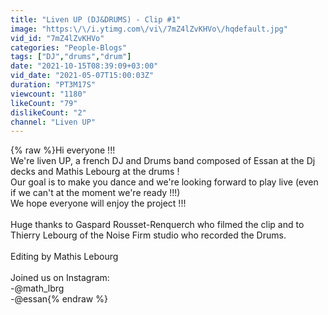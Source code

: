 ```yaml
---
title: "Liven UP (DJ&DRUMS) - Clip #1"
image: "https:\/\/i.ytimg.com\/vi\/7mZ4lZvKHVo\/hqdefault.jpg"
vid_id: "7mZ4lZvKHVo"
categories: "People-Blogs"
tags: ["DJ","drums","drum"]
date: "2021-10-15T08:39:09+03:00"
vid_date: "2021-05-07T15:00:03Z"
duration: "PT3M17S"
viewcount: "1180"
likeCount: "79"
dislikeCount: "2"
channel: "Liven UP"
---
```

{% raw %}Hi everyone !!!<br />We're liven UP, a french DJ and Drums band composed of Essan at the Dj decks and Mathis Lebourg at the drums !<br />Our goal is to make you dance and we're looking forward to play live (even if we can't at the moment we're ready !!!)<br />We hope everyone will enjoy the project !!!<br /><br />Huge thanks to  Gaspard Rousset-Renquerch who  filmed the clip and to Thierry Lebourg of the Noise Firm studio who recorded the Drums.<br /><br />Editing by Mathis Lebourg <br /><br />Joined us on Instagram:<br /> -@math_lbrg<br /> -@essan{% endraw %}
